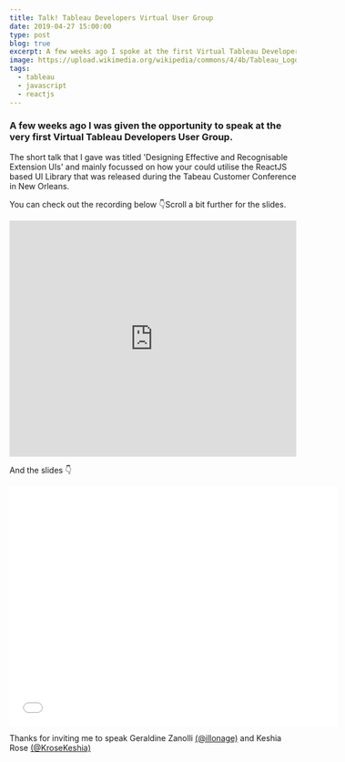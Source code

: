 ```yaml
---
title: Talk! Tableau Developers Virtual User Group
date: 2019-04-27 15:00:00
type: post
blog: true
excerpt: A few weeks ago I spoke at the first Virtual Tableau Developers User Group. Click Read More to check out the video.
image: https://upload.wikimedia.org/wikipedia/commons/4/4b/Tableau_Logo.png
tags:
  - tableau
  - javascript
  - reactjs
---
```


### A few weeks ago I was given the opportunity to speak at the very first Virtual Tableau Developers User Group.

The short talk that I gave was titled 'Designing Effective and Recognisable Extension UIs' and mainly focussed on how your could utilise the ReactJS based UI Library that was released during the Tabeau Customer Conference in New Orleans.

You can check out the recording below 👇Scroll a bit further for the slides.

<center>
<iframe width="100%" height="415" src="https://www.youtube.com/embed/Gd8NnDFb3o8" frameborder="0" allow="accelerometer; autoplay; encrypted-media; gyroscope; picture-in-picture" allowfullscreen></iframe>
</center>

And the slides 👇

<center>
<iframe src="//slides.com/andredevries/tableau-extensions-1/embed?style=light" width="576" height="420" scrolling="no" frameborder="0" webkitallowfullscreen mozallowfullscreen allowfullscreen></iframe>
</center>

Thanks for inviting me to speak Geraldine Zanolli [(@illonage)][1] and Keshia Rose [(@KroseKeshia)][2]

[1]: https://twitter.com/illonage
[2]: https://twitter.com/KroseKeshia
